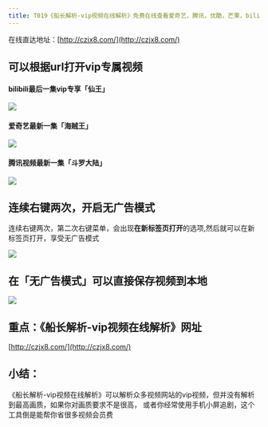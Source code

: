 ```yaml
---
title: T019《船长解析-vip视频在线解析》免费在线查看爱奇艺，腾讯，优酷，芒果，bilibili  vip视频
---
```



在线直达地址：[http://czjx8.com/](http://czjx8.com/)

## 可以根据url打开vip专属视频


#### bilibili最后一集vip专享「仙王」

![](https://www.v2fy.com/asset/019-vip-movie/0008.gif)

####  爱奇艺最新一集「海贼王」

![](https://www.v2fy.com/asset/019-vip-movie/0006.gif)

#### 腾讯视频最新一集「斗罗大陆」

![](https://www.v2fy.com/asset/019-vip-movie/0002.gif)




## 连续右键两次，开启无广告模式

连续右键两次，第二次右键菜单，会出现**在新标签页打开**的选项,然后就可以在新标签页打开，享受无广告模式

![](https://www.v2fy.com/asset/019-vip-movie/0003.gif)



## 在「无广告模式」可以直接保存视频到本地



![](https://www.v2fy.com/asset/019-vip-movie/0005.gif)



## 重点：《船长解析-vip视频在线解析》网址

[http://czjx8.com/](http://czjx8.com/)





##  小结：

《船长解析-vip视频在线解析》可以解析众多视频网站的vip视频，但并没有解析到最高画质，如果你对画质要求不是很高， 或者你经常使用手机小屏追剧，这个工具倒是能帮你省很多视频会员费

